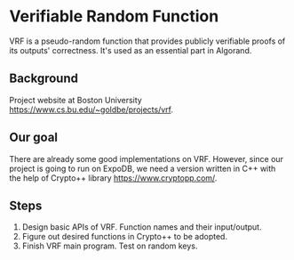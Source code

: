 # Verifiable Random Function

VRF is a pseudo-random function that provides publicly verifiable proofs of its outputs' correctness. It's used as an essential part in Algorand.

## Background

Project website at Boston University https://www.cs.bu.edu/~goldbe/projects/vrf.

## Our goal

There are already some good implementations on VRF. However, since our project is going to run on ExpoDB, we need a version written in C++ with the help of Crypto++ library https://www.cryptopp.com/.

## Steps
1. Design basic APIs of VRF. Function names and their input/output.
2. Figure out desired functions in Crypto++ to be adopted.
3. Finish VRF main program. Test on random keys.
